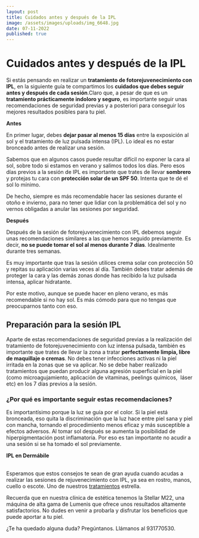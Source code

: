 ```yaml
---
layout: post
title: Cuidados antes y después de la IPL
image: /assets/images/uploads/img_6648.jpg
date: 07-11-2022
published: true
---
```

# **Cuidados antes y después de la IPL**

Si estás pensando en realizar un **tratamiento de fotorejuvenecimiento con IPL**, en la siguiente guía te compartimos los **cuidados que debes seguir antes y después de cada sesión**.Claro que, a pesar de que es un **tratamiento prácticamente indoloro y seguro**, es importante seguir unas recomendaciones de seguridad previas y a posteriori para conseguir los mejores resultados posibles para tu piel.

**Antes**

En primer lugar, debes **dejar pasar al menos 15 días** entre la exposición al sol y el tratamiento de luz pulsada intensa (IPL). Lo ideal es no estar bronceado antes de realizar una sesión. 

Sabemos que en algunos casos puede resultar difícil no exponer la cara al sol, sobre todo si estamos en verano y salimos todos los días. Pero esos días previos a la sesión de IPL es importante que trates de llevar **sombrero** y protejas tu cara con **protección solar de un SPF 50**. Intenta que te dé el sol lo mínimo.

De hecho, siempre es más recomendable hacer las sesiones durante el otoño e invierno, para no tener que lidiar con la problemática del sol y no vernos obligadas a anular las sesiones por seguridad.

**Después**

Después de la sesión de fotorejuvenecimiento con IPL debemos seguir unas recomendaciones similares a las que hemos seguido previamente. Es decir, **no se puede tomar el sol al menos durante 7 días**. Idealmente  durante tres semanas.

Es muy importante que tras la sesión utilices crema solar con protección 50 y repitas su aplicación varias veces al día. También debes tratar además de proteger la cara y las demás zonas donde has recibido la luz pulsada intensa, aplicar hidratante. 

Por este motivo, aunque se puede hacer en pleno verano, es más recomendable si no hay sol. Es más cómodo para que no tengas que preocuparnos tanto con eso.

## **Preparación para la sesión IPL**

Aparte de estas recomendaciones de seguridad previas a la realización del tratamiento de fotorejuvenecimiento con luz intensa pulsada, también es importante que trates de llevar la zona a tratar **perfectamente limpia, libre de maquillaje o cremas**. No debes tener infecciones activas ni la piel irritada en la zonas que se va aplicar. No se debe haber realizado tratamientos que puedan producir alguna agresión superficial en la piel (como microagujamiento, aplicación de vitaminas, peelings químicos,  láser etc) en los 7 días previos a la sesión. 

### **¿Por qué es importante seguir estas recomendaciones?**

Es importantísimo porque la luz se guía por el color. Si la piel está bronceada, eso quita la discriminación que la luz hace entre piel sana y piel con mancha, tornando el procedimiento menos eficaz y más susceptible a efectos adversos. Al tomar sol después se aumenta la posibilidad de hiperpigmentación post inflamatoria. Por eso es tan importante no acudir a una sesión si se ha tomado el sol previamente.  



**IPL en Dermábile** 

\
Esperamos que estos consejos te sean de gran ayuda cuando acudas a realizar las sesiones de rejuvenecimiento con IPL, ya sea en rostro, manos, cuello o escote. Uno de nuestros [tratamientos](https://www.dermabile.es/tratamientos/) estrella.

Recuerda que en nuestra clínica de estética tenemos la Stellar M22, una máquina de alta gama de Lumenis que ofrece unos resultados altamente satisfactorios. No dudes en venir a probarla y disfrutar los beneficios que puede aportar a tu piel.

¿Te ha quedado alguna duda? Pregúntanos. Llámanos al 931770530.